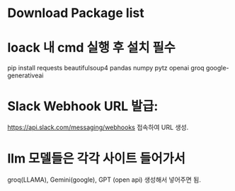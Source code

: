 # Download Package list 
# loack 내 cmd 실행 후 설치 필수
pip install requests beautifulsoup4 pandas numpy pytz openai groq google-generativeai
# Slack Webhook URL 발급:
https://api.slack.com/messaging/webhooks 접속하여 URL 생성.
# llm 모델들은 각각 사이트 들어가서 
groq(LLAMA), Gemini(google), GPT (open api) 생성해서 넣어주면 됨.
